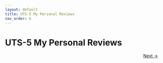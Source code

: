 ```yaml
---
layout: default
title: UTS-5 My Personal Reviews
nav_order: 6
---
```


# UTS-5 My Personal Reviews

<p align="right">
  <a href="6%20UAS-6%20My%20Concepts.html">Next →</a>
</p>
